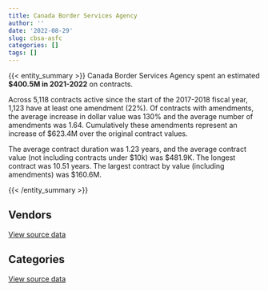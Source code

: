 ```yaml
---
title: Canada Border Services Agency
author: ''
date: '2022-08-29'
slug: cbsa-asfc
categories: []
tags: []
---
```


<script src="/rmarkdown-libs/htmlwidgets/htmlwidgets.js"></script>
<link href="/rmarkdown-libs/datatables-css/datatables-crosstalk.css" rel="stylesheet" />
<script src="/rmarkdown-libs/datatables-binding/datatables.js"></script>
<script src="/rmarkdown-libs/jquery/jquery-3.6.0.min.js"></script>
<link href="/rmarkdown-libs/dt-core-bootstrap/css/dataTables.bootstrap.min.css" rel="stylesheet" />
<link href="/rmarkdown-libs/dt-core-bootstrap/css/dataTables.bootstrap.extra.css" rel="stylesheet" />
<script src="/rmarkdown-libs/dt-core-bootstrap/js/jquery.dataTables.min.js"></script>
<script src="/rmarkdown-libs/dt-core-bootstrap/js/dataTables.bootstrap.min.js"></script>
<link href="/rmarkdown-libs/crosstalk/css/crosstalk.min.css" rel="stylesheet" />
<script src="/rmarkdown-libs/crosstalk/js/crosstalk.min.js"></script>
<script src="/rmarkdown-libs/htmlwidgets/htmlwidgets.js"></script>
<link href="/rmarkdown-libs/datatables-css/datatables-crosstalk.css" rel="stylesheet" />
<script src="/rmarkdown-libs/datatables-binding/datatables.js"></script>
<script src="/rmarkdown-libs/jquery/jquery-3.6.0.min.js"></script>
<link href="/rmarkdown-libs/dt-core-bootstrap/css/dataTables.bootstrap.min.css" rel="stylesheet" />
<link href="/rmarkdown-libs/dt-core-bootstrap/css/dataTables.bootstrap.extra.css" rel="stylesheet" />
<script src="/rmarkdown-libs/dt-core-bootstrap/js/jquery.dataTables.min.js"></script>
<script src="/rmarkdown-libs/dt-core-bootstrap/js/dataTables.bootstrap.min.js"></script>
<link href="/rmarkdown-libs/crosstalk/css/crosstalk.min.css" rel="stylesheet" />
<script src="/rmarkdown-libs/crosstalk/js/crosstalk.min.js"></script>

{{< entity_summary >}}
Canada Border Services Agency spent an estimated **\$400.5M in 2021-2022** on contracts.

Across 5,118 contracts active since the start of the 2017-2018 fiscal year, 1,123 have at least one amendment (22%). Of contracts with amendments, the average increase in dollar value was 130% and the average number of amendments was 1.64. Cumulatively these amendments represent an increase of \$623.4M over the original contract values.

The average contract duration was 1.23 years, and the average contract value (not including contracts under \$10k) was \$481.9K. The longest contract was 10.51 years. The largest contract by value (including amendments) was \$160.6M.

{{< /entity_summary >}}

## Vendors

<div id="htmlwidget-1" style="width:100%;height:auto;" class="datatables html-widget"></div>
<script type="application/json" data-for="htmlwidget-1">{"x":{"style":"bootstrap","filter":"none","vertical":false,"data":[["<a href=\"/vendors/10647802_canada/\">10647802 CANADA<\/a>","<a href=\"/vendors/2536_4589_quebec/\">2536 4589 QUEBEC<\/a>","<a href=\"/vendors/3d_datacomm/\">3D DATACOMM<\/a>","<a href=\"/vendors/4_office_automation/\">4 OFFICE AUTOMATION<\/a>","<a href=\"/vendors/49_solutions/\">49 SOLUTIONS<\/a>","<a href=\"/vendors/4plan_consulting/\">4PLAN CONSULTING<\/a>","<a href=\"/vendors/a_hundred_answers/\">A HUNDRED ANSWERS<\/a>","<a href=\"/vendors/accenture/\">ACCENTURE<\/a>","<a href=\"/vendors/access_2_networks/\">ACCESS 2 NETWORKS<\/a>","<a href=\"/vendors/acklands_grainger/\">ACKLANDS GRAINGER<\/a>","<a href=\"/vendors/acme_future_security_controls/\">ACME FUTURE SECURITY CONTROLS<\/a>","<a href=\"/vendors/act/\">ACT<\/a>","<a href=\"/vendors/adapt_pharma_canada/\">ADAPT PHARMA CANADA<\/a>","<a href=\"/vendors/adga_group/\">ADGA GROUP<\/a>","<a href=\"/vendors/adrm_technology_consulting/\">ADRM TECHNOLOGY CONSULTING<\/a>","<a href=\"/vendors/advanced_chippewa_technologies/\">ADVANCED CHIPPEWA TECHNOLOGIES<\/a>","<a href=\"/vendors/agilent/\">AGILENT<\/a>","<a href=\"/vendors/altis_human_resources/\">ALTIS HUMAN RESOURCES<\/a>","<a href=\"/vendors/amazon/\">AMAZON<\/a>","<a href=\"/vendors/anixter_canada/\">ANIXTER CANADA<\/a>","<a href=\"/vendors/applied_electonics/\">APPLIED ELECTONICS<\/a>","<a href=\"/vendors/ari_financial_services/\">ARI FINANCIAL SERVICES<\/a>","<a href=\"/vendors/atco/\">ATCO<\/a>","<a href=\"/vendors/atlantic_business_interiors/\">ATLANTIC BUSINESS INTERIORS<\/a>","<a href=\"/vendors/attachmate/\">ATTACHMATE<\/a>","<a href=\"/vendors/avi_spl_canada/\">AVI SPL CANADA<\/a>","<a href=\"/vendors/bargreen_ellingson/\">BARGREEN ELLINGSON<\/a>","<a href=\"/vendors/bdo_canada/\">BDO CANADA<\/a>","<a href=\"/vendors/bell_canada/\">BELL CANADA<\/a>","<a href=\"/vendors/bio_nuclear_diagnostics/\">BIO NUCLEAR DIAGNOSTICS<\/a>","<a href=\"/vendors/black_mcdonald/\">BLACK MCDONALD<\/a>","<a href=\"/vendors/brs_innovations/\">BRS INNOVATIONS<\/a>","<a href=\"/vendors/bruker/\">BRUKER<\/a>","<a href=\"/vendors/cache_computer_consulting/\">CACHE COMPUTER CONSULTING<\/a>","<a href=\"/vendors/calian/\">CALIAN<\/a>","<a href=\"/vendors/canadian_corps_of_commissionaires/\">CANADIAN CORPS OF COMMISSIONAIRES<\/a>","<a href=\"/vendors/canadian_maritime_engineering/\">CANADIAN MARITIME ENGINEERING<\/a>","<a href=\"/vendors/canadian_red_cross/\">CANADIAN RED CROSS<\/a>","<a href=\"/vendors/canon/\">CANON<\/a>","<a href=\"/vendors/carahsoft_technology/\">CARAHSOFT TECHNOLOGY<\/a>","<a href=\"/vendors/cbci_telecom/\">CBCI TELECOM<\/a>","<a href=\"/vendors/cdw_canada/\">CDW CANADA<\/a>","<a href=\"/vendors/cgi/\">CGI<\/a>","<a href=\"/vendors/channel_management_international/\">CHANNEL MANAGEMENT INTERNATIONAL<\/a>","<a href=\"/vendors/charron_human_resources/\">CHARRON HUMAN RESOURCES<\/a>","<a href=\"/vendors/chubb_edwards/\">CHUBB EDWARDS<\/a>","<a href=\"/vendors/cistel_technology/\">CISTEL TECHNOLOGY<\/a>","<a href=\"/vendors/citrix/\">CITRIX<\/a>","<a href=\"/vendors/closereach/\">CLOSEREACH<\/a>","<a href=\"/vendors/cnw_group/\">CNW GROUP<\/a>","<a href=\"/vendors/cofomo/\">COFOMO<\/a>","<a href=\"/vendors/compugen/\">COMPUGEN<\/a>","<a href=\"/vendors/concept_controls/\">CONCEPT CONTROLS<\/a>","<a href=\"/vendors/contract_community/\">CONTRACT COMMUNITY<\/a>","<a href=\"/vendors/convergint_technologies/\">CONVERGINT TECHNOLOGIES<\/a>","<a href=\"/vendors/coradix_technology_consulting/\">CORADIX TECHNOLOGY CONSULTING<\/a>","<a href=\"/vendors/corbel_management/\">CORBEL MANAGEMENT<\/a>","<a href=\"/vendors/csdc_systems/\">CSDC SYSTEMS<\/a>","<a href=\"/vendors/ctoms/\">CTOMS<\/a>","<a href=\"/vendors/d4is_solutions/\">D4IS SOLUTIONS<\/a>","<a href=\"/vendors/dalian_enterprises/\">DALIAN ENTERPRISES<\/a>","<a href=\"/vendors/data_communications_management/\">DATA COMMUNICATIONS MANAGEMENT<\/a>","<a href=\"/vendors/davtair_industries/\">DAVTAIR INDUSTRIES<\/a>","<a href=\"/vendors/delco_automation/\">DELCO AUTOMATION<\/a>","<a href=\"/vendors/dell_computer/\">DELL COMPUTER<\/a>","<a href=\"/vendors/deloitte_and_touche/\">DELOITTE AND TOUCHE<\/a>","<a href=\"/vendors/dls_technology/\">DLS TECHNOLOGY<\/a>","<a href=\"/vendors/donna_cona/\">DONNA CONA<\/a>","<a href=\"/vendors/dwp_solutions/\">DWP SOLUTIONS<\/a>","<a href=\"/vendors/dynabook_canada/\">DYNABOOK CANADA<\/a>","<a href=\"/vendors/dynamic_personnel_consultants/\">DYNAMIC PERSONNEL CONSULTANTS<\/a>","<a href=\"/vendors/eagle_professional_resources/\">EAGLE PROFESSIONAL RESOURCES<\/a>","<a href=\"/vendors/eclipsys_solutions/\">ECLIPSYS SOLUTIONS<\/a>","<a href=\"/vendors/ecole_de_langues_abce/\">ECOLE DE LANGUES ABCE<\/a>","<a href=\"/vendors/ecole_de_langues_la_cite/\">ECOLE DE LANGUES LA CITE<\/a>","<a href=\"/vendors/ekos_research_associates/\">EKOS RESEARCH ASSOCIATES<\/a>","<a href=\"/vendors/emergent_biosolutions/\">EMERGENT BIOSOLUTIONS<\/a>","<a href=\"/vendors/empowered_networks/\">EMPOWERED NETWORKS<\/a>","<a href=\"/vendors/ernst_young/\">ERNST YOUNG<\/a>","<a href=\"/vendors/esri/\">ESRI<\/a>","<a href=\"/vendors/evripos_janitorial_services/\">EVRIPOS JANITORIAL SERVICES<\/a>","<a href=\"/vendors/excel_human_resources/\">EXCEL HUMAN RESOURCES<\/a>","<a href=\"/vendors/fast_forward_french/\">FAST FORWARD FRENCH<\/a>","<a href=\"/vendors/fast_track_staffing/\">FAST TRACK STAFFING<\/a>","<a href=\"/vendors/fca_canada/\">FCA CANADA<\/a>","<a href=\"/vendors/ford_motor_company/\">FORD MOTOR COMPANY<\/a>","<a href=\"/vendors/freebalance/\">FREEBALANCE<\/a>","<a href=\"/vendors/fujitsu/\">FUJITSU<\/a>","<a href=\"/vendors/g4s_security_services/\">G4S SECURITY SERVICES<\/a>","<a href=\"/vendors/garda_security_group/\">GARDA SECURITY GROUP<\/a>","<a href=\"/vendors/gartner/\">GARTNER<\/a>","<a href=\"/vendors/gc_strategies/\">GC STRATEGIES<\/a>","<a href=\"/vendors/gdi_services/\">GDI SERVICES<\/a>","<a href=\"/vendors/general_dynamics/\">GENERAL DYNAMICS<\/a>","<a href=\"/vendors/general_motors/\">GENERAL MOTORS<\/a>","<a href=\"/vendors/genesis_integration/\">GENESIS INTEGRATION<\/a>","<a href=\"/vendors/gfl_environmental/\">GFL ENVIRONMENTAL<\/a>","<a href=\"/vendors/glasshouse_systems/\">GLASSHOUSE SYSTEMS<\/a>","<a href=\"/vendors/global_knowledge/\">GLOBAL KNOWLEDGE<\/a>","<a href=\"/vendors/global_total_office/\">GLOBAL TOTAL OFFICE<\/a>","<a href=\"/vendors/global_upholstery/\">GLOBAL UPHOLSTERY<\/a>","<a href=\"/vendors/goss_gilroy/\">GOSS GILROY<\/a>","<a href=\"/vendors/grand_toy/\">GRAND TOY<\/a>","<a href=\"/vendors/graybridge_international_consulting/\">GRAYBRIDGE INTERNATIONAL CONSULTING<\/a>","<a href=\"/vendors/greater_toronto_airport_authority/\">GREATER TORONTO AIRPORT AUTHORITY<\/a>","<a href=\"/vendors/hewlett_packard/\">HEWLETT PACKARD<\/a>","<a href=\"/vendors/honeywell/\">HONEYWELL<\/a>","<a href=\"/vendors/hypertec/\">HYPERTEC<\/a>","<a href=\"/vendors/i4c_information_technology/\">I4C INFORMATION TECHNOLOGY<\/a>","<a href=\"/vendors/ibi_group_architects_canada/\">IBI GROUP ARCHITECTS CANADA<\/a>","<a href=\"/vendors/ibiska_telecom/\">IBISKA TELECOM<\/a>","<a href=\"/vendors/ibm_canada/\">IBM CANADA<\/a>","<a href=\"/vendors/ihs_global/\">IHS GLOBAL<\/a>","<a href=\"/vendors/imp_group/\">IMP GROUP<\/a>","<a href=\"/vendors/info_tech_research_group/\">INFO TECH RESEARCH GROUP<\/a>","<a href=\"/vendors/insa/\">INSA<\/a>","<a href=\"/vendors/integra_networks/\">INTEGRA NETWORKS<\/a>","<a href=\"/vendors/integrated_distribution_systems/\">INTEGRATED DISTRIBUTION SYSTEMS<\/a>","<a href=\"/vendors/international_reporting/\">INTERNATIONAL REPORTING<\/a>","<a href=\"/vendors/ipsos/\">IPSOS<\/a>","<a href=\"/vendors/iron_mountain/\">IRON MOUNTAIN<\/a>","<a href=\"/vendors/it_net_consultants/\">IT NET CONSULTANTS<\/a>","<a href=\"/vendors/itex/\">ITEX<\/a>","<a href=\"/vendors/jim_pattison_industries/\">JIM PATTISON INDUSTRIES<\/a>","<a href=\"/vendors/john_howard_society/\">JOHN HOWARD SOCIETY<\/a>","<a href=\"/vendors/kia_canada/\">KIA CANADA<\/a>","<a href=\"/vendors/konica_minolta_business_solutions/\">KONICA MINOLTA BUSINESS SOLUTIONS<\/a>","<a href=\"/vendors/kpmg/\">KPMG<\/a>","<a href=\"/vendors/kwc_architects/\">KWC ARCHITECTS<\/a>","<a href=\"/vendors/l_agence/\">L AGENCE<\/a>","<a href=\"/vendors/language_research_development_group/\">LANGUAGE RESEARCH DEVELOPMENT GROUP<\/a>","<a href=\"/vendors/lansdowne_technologies/\">LANSDOWNE TECHNOLOGIES<\/a>","<a href=\"/vendors/leo_pisces_services_group/\">LEO PISCES SERVICES GROUP<\/a>","<a href=\"/vendors/les_entreprises_fervel/\">LES ENTREPRISES FERVEL<\/a>","<a href=\"/vendors/lexisnexis_canada/\">LEXISNEXIS CANADA<\/a>","<a href=\"/vendors/life_technologies/\">LIFE TECHNOLOGIES<\/a>","<a href=\"/vendors/lloyd_libke_law_enforcement_sales/\">LLOYD LIBKE LAW ENFORCEMENT SALES<\/a>","<a href=\"/vendors/logistik_unicorp/\">LOGISTIK UNICORP<\/a>","<a href=\"/vendors/lumina_it/\">LUMINA IT<\/a>","<a href=\"/vendors/makwa_resourcing/\">MAKWA RESOURCING<\/a>","<a href=\"/vendors/manpower_services_canada/\">MANPOWER SERVICES CANADA<\/a>","<a href=\"/vendors/maplesoft_consulting/\">MAPLESOFT CONSULTING<\/a>","<a href=\"/vendors/mckinsey_and_company/\">MCKINSEY AND COMPANY<\/a>","<a href=\"/vendors/mdos_consulting/\">MDOS CONSULTING<\/a>","<a href=\"/vendors/mega_tech/\">MEGA TECH<\/a>","<a href=\"/vendors/meggitt/\">MEGGITT<\/a>","<a href=\"/vendors/mercury_marine/\">MERCURY MARINE<\/a>","<a href=\"/vendors/mgis/\">MGIS<\/a>","<a href=\"/vendors/microsoft_canada/\">MICROSOFT CANADA<\/a>","<a href=\"/vendors/mindwire_systems/\">MINDWIRE SYSTEMS<\/a>","<a href=\"/vendors/mishkumi_technologies/\">MISHKUMI TECHNOLOGIES<\/a>","<a href=\"/vendors/mitsubishi_motor_sales/\">MITSUBISHI MOTOR SALES<\/a>","<a href=\"/vendors/modis_canada/\">MODIS CANADA<\/a>","<a href=\"/vendors/moerae_solutions/\">MOERAE SOLUTIONS<\/a>","<a href=\"/vendors/moore_canada/\">MOORE CANADA<\/a>","<a href=\"/vendors/morneau_shepell/\">MORNEAU SHEPELL<\/a>","<a href=\"/vendors/morpho_canada/\">MORPHO CANADA<\/a>","<a href=\"/vendors/motorola_solutions_canada/\">MOTOROLA SOLUTIONS CANADA<\/a>","<a href=\"/vendors/nations_translation_group/\">NATIONS TRANSLATION GROUP<\/a>","<a href=\"/vendors/nav_canada/\">NAV CANADA<\/a>","<a href=\"/vendors/navpoint_consulting_group/\">NAVPOINT CONSULTING GROUP<\/a>","<a href=\"/vendors/neptune_security_services/\">NEPTUNE SECURITY SERVICES<\/a>","<a href=\"/vendors/newfound_recruiting/\">NEWFOUND RECRUITING<\/a>","<a href=\"/vendors/nisha_techonologies/\">NISHA TECHONOLOGIES<\/a>","<a href=\"/vendors/nissan_canada/\">NISSAN CANADA<\/a>","<a href=\"/vendors/nitam_solutions/\">NITAM SOLUTIONS<\/a>","<a href=\"/vendors/northern_micro/\">NORTHERN MICRO<\/a>","<a href=\"/vendors/nua_office/\">NUA OFFICE<\/a>","<a href=\"/vendors/nuctech_company/\">NUCTECH COMPANY<\/a>","<a href=\"/vendors/nuix_north_america/\">NUIX NORTH AMERICA<\/a>","<a href=\"/vendors/olin/\">OLIN<\/a>","<a href=\"/vendors/onx_enterprise_solutions/\">ONX ENTERPRISE SOLUTIONS<\/a>","<a href=\"/vendors/openframe_technologies/\">OPENFRAME TECHNOLOGIES<\/a>","<a href=\"/vendors/opentext/\">OPENTEXT<\/a>","<a href=\"/vendors/oracle_canada/\">ORACLE CANADA<\/a>","<a href=\"/vendors/pacific_safety_products/\">PACIFIC SAFETY PRODUCTS<\/a>","<a href=\"/vendors/paladin_group/\">PALADIN GROUP<\/a>","<a href=\"/vendors/panasonic/\">PANASONIC<\/a>","<a href=\"/vendors/pattison_sign_group/\">PATTISON SIGN GROUP<\/a>","<a href=\"/vendors/perceptics/\">PERCEPTICS<\/a>","<a href=\"/vendors/phaselock_systems_international/\">PHASELOCK SYSTEMS INTERNATIONAL<\/a>","<a href=\"/vendors/pitney_bowes/\">PITNEY BOWES<\/a>","<a href=\"/vendors/pleiad_canada/\">PLEIAD CANADA<\/a>","<a href=\"/vendors/polaris_industries/\">POLARIS INDUSTRIES<\/a>","<a href=\"/vendors/pra/\">PRA<\/a>","<a href=\"/vendors/precisionit/\">PRECISIONIT<\/a>","<a href=\"/vendors/pricewaterhouse_coopers/\">PRICEWATERHOUSE COOPERS<\/a>","<a href=\"/vendors/printers_plus/\">PRINTERS PLUS<\/a>","<a href=\"/vendors/procom_consultants/\">PROCOM CONSULTANTS<\/a>","<a href=\"/vendors/proquest/\">PROQUEST<\/a>","<a href=\"/vendors/prosci_canada/\">PROSCI CANADA<\/a>","<a href=\"/vendors/purelogic/\">PURELOGIC<\/a>","<a href=\"/vendors/purespirit_solutions/\">PURESPIRIT SOLUTIONS<\/a>","<a href=\"/vendors/qiagen/\">QIAGEN<\/a>","<a href=\"/vendors/qmr/\">QMR<\/a>","<a href=\"/vendors/queen_s_university/\">QUEEN S UNIVERSITY<\/a>","<a href=\"/vendors/quintet_consulting/\">QUINTET CONSULTING<\/a>","<a href=\"/vendors/r_e_gilmore_investments/\">R E GILMORE INVESTMENTS<\/a>","<a href=\"/vendors/r_r_international_translation/\">R R INTERNATIONAL TRANSLATION<\/a>","<a href=\"/vendors/radiation_solutions/\">RADIATION SOLUTIONS<\/a>","<a href=\"/vendors/rampart_international/\">RAMPART INTERNATIONAL<\/a>","<a href=\"/vendors/randstad/\">RANDSTAD<\/a>","<a href=\"/vendors/rapiscan_systems/\">RAPISCAN SYSTEMS<\/a>","<a href=\"/vendors/raymond_chabot_grant_thornton/\">RAYMOND CHABOT GRANT THORNTON<\/a>","<a href=\"/vendors/rhea/\">RHEA<\/a>","<a href=\"/vendors/ricoh/\">RICOH<\/a>","<a href=\"/vendors/rogers/\">ROGERS<\/a>","<a href=\"/vendors/s_p_global_market_intelligence/\">S P GLOBAL MARKET INTELLIGENCE<\/a>","<a href=\"/vendors/salesforce_canada/\">SALESFORCE CANADA<\/a>","<a href=\"/vendors/salvation_army/\">SALVATION ARMY<\/a>","<a href=\"/vendors/samson_associes/\">SAMSON ASSOCIES<\/a>","<a href=\"/vendors/sap/\">SAP<\/a>","<a href=\"/vendors/securiguard_services/\">SECURIGUARD SERVICES<\/a>","<a href=\"/vendors/serco/\">SERCO<\/a>","<a href=\"/vendors/sharp_electronics/\">SHARP ELECTRONICS<\/a>","<a href=\"/vendors/shi_canada/\">SHI CANADA<\/a>","<a href=\"/vendors/si_systems/\">SI SYSTEMS<\/a>","<a href=\"/vendors/smiths_detection/\">SMITHS DETECTION<\/a>","<a href=\"/vendors/softchoice/\">SOFTCHOICE<\/a>","<a href=\"/vendors/softsim_technologies/\">SOFTSIM TECHNOLOGIES<\/a>","<a href=\"/vendors/solotech/\">SOLOTECH<\/a>","<a href=\"/vendors/somos/\">SOMOS<\/a>","<a href=\"/vendors/st_joseph_print_group/\">ST JOSEPH PRINT GROUP<\/a>","<a href=\"/vendors/stantec/\">STANTEC<\/a>","<a href=\"/vendors/subaru_canada/\">SUBARU CANADA<\/a>","<a href=\"/vendors/summit_canada_distributors/\">SUMMIT CANADA DISTRIBUTORS<\/a>","<a href=\"/vendors/supremex/\">SUPREMEX<\/a>","<a href=\"/vendors/systematix_solutions/\">SYSTEMATIX SOLUTIONS<\/a>","<a href=\"/vendors/systems_for_research/\">SYSTEMS FOR RESEARCH<\/a>","<a href=\"/vendors/systemscope/\">SYSTEMSCOPE<\/a>","<a href=\"/vendors/taligent_consulting/\">TALIGENT CONSULTING<\/a>","<a href=\"/vendors/tankatek/\">TANKATEK<\/a>","<a href=\"/vendors/teknion/\">TEKNION<\/a>","<a href=\"/vendors/teksystems_canada/\">TEKSYSTEMS CANADA<\/a>","<a href=\"/vendors/telecom_computer_services/\">TELECOM COMPUTER SERVICES<\/a>","<a href=\"/vendors/telus_canada/\">TELUS CANADA<\/a>","<a href=\"/vendors/tenaquip/\">TENAQUIP<\/a>","<a href=\"/vendors/teramach_technologies/\">TERAMACH TECHNOLOGIES<\/a>","<a href=\"/vendors/tervita/\">TERVITA<\/a>","<a href=\"/vendors/tes_contract_services/\">TES CONTRACT SERVICES<\/a>","<a href=\"/vendors/the_aim_group/\">THE AIM GROUP<\/a>","<a href=\"/vendors/the_calgary_airport_authority/\">THE CALGARY AIRPORT AUTHORITY<\/a>","<a href=\"/vendors/the_masha_krupp_translation_group/\">THE MASHA KRUPP TRANSLATION GROUP<\/a>","<a href=\"/vendors/the_right_door_consulting/\">THE RIGHT DOOR CONSULTING<\/a>","<a href=\"/vendors/thermo_fisher_scientific/\">THERMO FISHER SCIENTIFIC<\/a>","<a href=\"/vendors/think_on/\">THINK ON<\/a>","<a href=\"/vendors/thomson_reuters/\">THOMSON REUTERS<\/a>","<a href=\"/vendors/titan_boats/\">TITAN BOATS<\/a>","<a href=\"/vendors/toronto_bail_program/\">TORONTO BAIL PROGRAM<\/a>","<a href=\"/vendors/toshiba_canada/\">TOSHIBA CANADA<\/a>","<a href=\"/vendors/toyota/\">TOYOTA<\/a>","<a href=\"/vendors/tpg_technology_consultants/\">TPG TECHNOLOGY CONSULTANTS<\/a>","<a href=\"/vendors/trm_technologies/\">TRM TECHNOLOGIES<\/a>","<a href=\"/vendors/tundra_technical_solutions/\">TUNDRA TECHNICAL SOLUTIONS<\/a>","<a href=\"/vendors/turtle_island_staffing/\">TURTLE ISLAND STAFFING<\/a>","<a href=\"/vendors/tyco_integrated_fire_security/\">TYCO INTEGRATED FIRE SECURITY<\/a>","<a href=\"/vendors/unisource/\">UNISOURCE<\/a>","<a href=\"/vendors/unisync_group/\">UNISYNC GROUP<\/a>","<a href=\"/vendors/unisys_canada/\">UNISYS CANADA<\/a>","<a href=\"/vendors/university_of_ottawa/\">UNIVERSITY OF OTTAWA<\/a>","<a href=\"/vendors/veritaaq_technology_house/\">VERITAAQ TECHNOLOGY HOUSE<\/a>","<a href=\"/vendors/vmware/\">VMWARE<\/a>","<a href=\"/vendors/vwr_international/\">VWR INTERNATIONAL<\/a>","<a href=\"/vendors/william_j_barker_clinical/\">WILLIAM J BARKER CLINICAL<\/a>","<a href=\"/vendors/wills_transfer/\">WILLS TRANSFER<\/a>","<a href=\"/vendors/wolters_kluwer/\">WOLTERS KLUWER<\/a>","<a href=\"/vendors/workdynamics_technologies/\">WORKDYNAMICS TECHNOLOGIES<\/a>","<a href=\"/vendors/worldreach_software/\">WORLDREACH SOFTWARE<\/a>","<a href=\"/vendors/xerox/\">XEROX<\/a>","<a href=\"/vendors/yamaha_motors_canada/\">YAMAHA MOTORS CANADA<\/a>","<a href=\"/vendors/zernam_enterprise/\">ZERNAM ENTERPRISE<\/a>"],[null,2067482.22,10717.06,24551.75,null,231482.49,null,null,null,24862.62,143229.6,null,56490.03,330433.34,112425.8,1916509,312383.73,1567356.63,null,10339.5,12749.41,null,null,null,null,329048.42,40320.43,891108.65,1267946.94,null,null,90317.52,null,362186.96,4263181.52,12589322.17,null,3243548.22,133496.41,134919.09,16971.37,67668.51,4705252.88,null,35420.74,12126.82,11331.7,null,108157.15,null,17519821.96,103672.24,null,46460.41,null,230960.73,11113325.28,148270.16,19486.96,2164326.48,null,14395.5,null,336956.02,52022.18,22036384.45,null,6408142.11,490902.05,null,null,null,null,168753.92,62480.95,101976.19,null,22141.76,510934.97,20842.69,null,806870.44,null,null,null,1459866.4,105090,206235.4,9099060.15,9922705.51,2899183.69,null,658003.09,6169.65,3119708.14,35099.15,8230.85,102497.95,102254.51,null,122129.66,140316.86,74029.11,83094.43,432197.9,224876,97323.68,73112.13,260846.76,2656768.76,2218846.29,13536828.18,132658.65,442087.67,null,null,1681058.57,11051.33,null,null,null,267991.9,28459.57,483179.84,1753821.12,null,11766.39,91392.57,null,null,15565,101652.54,256256.85,null,112691.74,null,1668048.99,4731523.48,89154.8,null,37484.7,144329.31,1444422.03,716645.07,12494.92,null,null,6778263.12,445924.17,2008728.56,11723.75,29651.77,992568.47,15026.67,457412.48,null,591840.27,1721148.38,null,323570.71,591655.55,780390.57,672772.16,10048926.53,null,null,1744818.29,null,577748.21,null,45647.99,3286.23,166562,161513.75,425520.14,7865.18,765756.11,null,1306742.87,5277975.22,30916.8,57830.21,null,null,null,1625480.72,1463750.45,142748.31,2553755.78,null,202246.73,null,null,4269.68,1078971.46,null,187949.37,18623.49,null,873695.32,45369.85,4408780.62,1259870.28,430708.38,13081.1,403950.33,null,null,null,496340.51,709916.34,1555790.42,5234097.13,431059.51,7658.85,null,5562071.9,7742874.05,299130.23,null,8333.33,179077.22,null,null,173090.98,75059.15,24902.57,459937.83,null,null,1343884.28,null,67511.25,1532995,null,417305.45,null,null,13930.82,203558.33,244191,6366.66,null,167231.85,200736.29,null,39848.26,195626.63,1528655.42,911017.02,1331944.57,6531500.45,644030.44,null,null,205856.68,null,21860.08,5357,null,9238062.2,22100,null,1403159.08,34709.91,17432.43,149103.36,141642.49,114496.16,null,18469.06],[null,2073146.56,null,20052.64,null,205875,14683.83,24860,null,120849.94,51401.01,null,48510.68,474269.02,null,1935125.13,622903.85,1781975.63,462827.15,null,31086.04,96834.42,22137.16,385.83,65499.26,250842.04,null,592529.74,2794053.75,33366.41,null,634127.24,39460.57,2766977.4,5825908.92,13524536.23,4151070.39,3252434.65,137921.36,243857.63,24403.4,1869360.62,4650601.12,1616.88,83532.1,5197.21,null,10465.3,182985.08,null,16983157.3,null,null,null,null,231593.5,9923392.38,148676.38,null,1473777.81,1560127.33,null,null,198920.54,37090.96,57334366.45,null,7894710.35,210201.28,2632092.17,39154.5,null,309736.68,98310.25,83636.43,null,null,20521.72,101836.58,55880.52,null,776146.64,24990,11017.5,462850.96,2436039.39,107401.98,206800.43,7598178.86,12449404.49,3795866.27,null,900781.83,6186.55,2358400.41,null,10699.13,null,46299.09,null,40293.38,140701.29,56656.31,50391.54,366260.84,154414,88002.66,101705.65,261561.41,2664047.58,1726615.98,14300226.49,158010.21,null,78893.55,null,30921.32,11421.27,null,26027,null,268726.13,66610.71,363282.88,2010720.19,null,11197.95,null,41116.96,2620306.73,null,null,239056.74,2429.47,109965.59,null,null,4744486.56,7624.04,null,3845.53,209621.14,666911.08,767784.22,12644.26,285029.26,null,9653349.67,678501.39,2246674.73,null,227834.22,2724337.93,null,293376.22,null,706735.13,1380866.69,null,119543.49,593276.53,1009268.37,674615.37,3089625.82,89260.12,null,784426.52,3006.45,4617248.62,null,1670716.45,118792.01,30574.39,72637.83,1081257.11,1327749.86,129804.55,null,124281.34,3946992.61,71924.93,29471.4,null,null,25029.5,1361636.74,1704543,224518.25,2828584.04,null,811095.29,360109.82,190928.42,68092.59,1305478.99,55935,42692.5,14037.99,null,876089.01,117147.32,4924387.03,1263321.98,2155271.2,11891.9,600890.24,152656.92,null,null,597567.85,719808.35,1715859.68,5248437.13,72040.08,11624.89,null,7897306.26,8417755.72,685867.82,null,4885.84,null,10904.5,85972.51,133928.61,75264.79,17342.29,591013.86,null,94291.66,1363492.3,null,79534.09,2440527.73,16217.99,222129.72,null,null,null,null,null,null,28805.75,181313.44,348903.35,696825.02,69572.95,522622.95,1532843.51,4055.22,414940.96,7346977.74,645794.91,null,null,243348.83,64263.1,null,648196.93,32544,12418299.99,1808666.78,null,1407003.35,34805.01,17480.2,20790.41,710152.77,105903.69,null,null],[608583.84,1495384.4,null,11594.91,null,null,94563.96,7458,405896,112687.96,138815.5,364740.76,10396,2407074.18,603992.56,1803245.3,727428.05,1003764.04,6399021.08,null,null,19366.88,null,15647.43,88683.17,76722.42,null,2731363.91,871807.02,null,null,1559948.85,305340.32,2865389.47,6594629.24,11861982.91,null,1152522.93,98473.39,243248.85,13301.3,674390.17,2377131.35,36885.05,48477,null,null,null,168457.12,16950,11285401.38,null,null,null,32304.14,230960.73,13288501.96,148270.16,null,851522.91,3963149.32,null,34090.09,1961654.64,null,88067545.28,5877.95,4858388.74,209626.96,1784412.68,null,4643,380740.27,14341.65,13230,null,81638.13,20465.65,190360.7,1322.01,null,265162.75,null,null,454561.71,2312845.88,null,206235.4,7577418.81,11921202.76,3081499.49,12012371.54,848932.86,5645.65,763263.61,225186.41,16000.38,null,66181.96,null,127331.29,156585.97,123616.03,233264.92,321175.64,82251.2,92825.53,148662.8,174374.27,2656768.76,1179888.59,16836302.85,68575.42,null,182467.81,166771.48,15397.42,8941.47,null,148435.26,null,179150.75,23072.74,65908.94,2005226.42,65474.46,26890.02,null,28337.36,3427999.84,39522.17,null,551780.85,11539.99,122967.78,null,null,4806103.48,null,null,null,209048.41,276968.54,576059.77,44479.76,544689.42,null,9162382.37,1974691.87,1147068.16,null,null,2106986.58,null,374060.39,null,591840.27,4875918.77,25057.22,366667,591655.55,1006510.8,672772.16,281217.57,91270.67,null,136833.63,20377.05,615562.15,null,1255319.73,null,null,27902.18,695812.44,1729360.7,573705.11,null,595550.4,3936208.47,null,52437.36,24295,42022.44,null,381397.14,472236.71,55565.24,2520539.42,11342.41,922010.89,null,null,null,1686852.1,null,170272.25,null,null,1291534.82,154307.7,3214448.39,1259870.28,1038081.07,null,756332.82,73943.2,54681.8,null,178336.92,855864.56,1642027.02,5234097.13,null,8098.04,null,6001093.64,6030189.21,56731.15,235436.48,null,null,null,11415.98,117891.21,75059.15,46950.4,589399.07,null,570877.3,340358.66,null,119754.11,6053151.28,null,250289.24,10615.22,null,null,null,837875.38,null,236365.46,170505.95,183419.57,2794957.5,9317.86,831279.56,1528655.42,675.87,200658.62,8923474.71,644030.44,98146.13,null,294446.79,null,null,null,null,8887472.63,83086.78,18399.1,1403159.08,36698.13,17432.43,25716.87,1208138.47,120589.94,null,77546.25],[691569.76,null,null,7437.08,1637993.57,null,106509.92,2402061.63,null,45373.37,null,1321982.26,10396,3404548.63,4486929.7,1828964.35,738104.63,938054.54,15289372.97,null,273253.99,null,null,null,668105.74,31188.23,30571.94,5924426.11,1472251.86,null,132221.46,1559948.85,34374.31,3954509.95,5596480.95,9365268.75,null,674540.15,84574.31,678285.21,79917.88,2073331.93,653257.96,29587.5,29098.78,null,null,null,100624.32,3318.26,8246281.32,161812.05,55483.12,null,306099.09,863596.11,15104635.71,36965.99,null,664624.38,6458188.9,null,null,1476215.88,393819.75,51118963.09,21156,10205755.96,70067.09,2022826.93,null,20326,670180.44,61924.47,23220.34,null,null,20465.65,892340.94,21419.07,9126.62,1631630.62,null,null,null,1569010.09,null,220488.14,7577418.81,10791468.99,3705044.87,23227779.04,343841.75,38.06,2108642.73,null,13948.31,null,29799.23,15929.61,15993.3,141135.34,33646.43,437777.89,null,157428.27,93229.99,477884.06,null,null,5320958.83,8801787.27,null,null,475188.78,184450.95,null,null,12429.05,null,216267.03,null,10636.05,643417.42,2005226.42,216753.78,3115.77,null,null,3427999.84,155793.04,null,435176.44,null,123651.81,93177.14,null,4718560.4,null,3328578.11,null,63000.89,null,381565.38,null,484997.43,239845.9,8097742.32,5192470.86,507442.76,null,150497.22,15742.14,null,265118.99,790278.28,657013.02,2286439.04,116971.17,366667,327312.4,null,90401.2,1788609.87,58863.96,143970.81,3909671.28,null,615562.15,22867.77,null,null,265776,458.67,740648.49,505953.92,1397156.06,19917.85,850176.2,4237075.17,null,25658.84,null,null,null,203032.66,148391.97,19593.96,1755678.49,34657.38,216905.22,9398.38,832768.55,null,2019582.23,null,80327.5,null,8620.69,1289656.09,209872.5,3220155.02,1259870.28,118676.91,null,705030.89,null,53117.16,11964.22,178336.92,635404.24,362727.63,5234097.13,null,6937.26,17008.54,5363093.85,6134074.83,121306.24,1038748.69,null,null,null,null,null,null,17853.15,227685.67,48878.3,1726933.46,201114.41,34069.75,44808.77,14604029.81,3293.61,434135.1,2158.32,35144.28,14370.88,null,4914539.36,null,144028.77,256114.55,223688.57,2794957.5,47930.49,11297.93,1528655.42,null,575537.26,7937319.86,3310804.55,203628.05,36606.42,186724.49,null,null,null,null,7297784.78,159955.9,null,null,38821.37,16950,42789.99,1318391.28,138181.12,67648.66,null]],"container":"<table class=\"table table-striped table-hover row-border order-column display\">\n  <thead>\n    <tr>\n      <th>Vendor<\/th>\n      <th>2018-2019<\/th>\n      <th>2019-2020<\/th>\n      <th>2020-2021<\/th>\n      <th>2021-2022<\/th>\n    <\/tr>\n  <\/thead>\n<\/table>","options":{"order":[[4,"desc"]],"pageLength":10,"autoWidth":true,"columnDefs":[{"targets":1,"render":"function(data, type, row, meta) {\n    return type !== 'display' ? data : DTWidget.formatCurrency(data, \"$\", 2, 3, \",\", \".\", true, null);\n  }"},{"targets":2,"render":"function(data, type, row, meta) {\n    return type !== 'display' ? data : DTWidget.formatCurrency(data, \"$\", 2, 3, \",\", \".\", true, null);\n  }"},{"targets":3,"render":"function(data, type, row, meta) {\n    return type !== 'display' ? data : DTWidget.formatCurrency(data, \"$\", 2, 3, \",\", \".\", true, null);\n  }"},{"targets":4,"render":"function(data, type, row, meta) {\n    return type !== 'display' ? data : DTWidget.formatCurrency(data, \"$\", 2, 3, \",\", \".\", true, null);\n  }"},{"width":"16%","targets":[1,2,3,4]},{"className":"dt-right","targets":[1,2,3,4]}],"orderClasses":false}},"evals":["options.columnDefs.0.render","options.columnDefs.1.render","options.columnDefs.2.render","options.columnDefs.3.render"],"jsHooks":[]}</script>
<p class="text-right">
<a href="https://github.com/GoC-Spending/contracts-data/tree/main/data/out/departments/cbsa-asfc/summary_by_fiscal_year_by_vendor.csv" class="source-data-link btn btn-link">View source data</a>
</p>

## Categories

<div id="htmlwidget-2" style="width:100%;height:auto;" class="datatables html-widget"></div>
<script type="application/json" data-for="htmlwidget-2">{"x":{"style":"bootstrap","filter":"none","vertical":false,"data":[["<a href=\"/categories/other/\">(Other)<\/a>","<a href=\"/categories/facilities_and_construction/\">Facilities and construction<\/a>","<a href=\"/categories/office_management/\">Office management<\/a>","<a href=\"/categories/professional_services/\">Professional services<\/a>","<a href=\"/categories/information_technology/\">Information technology<\/a>","<a href=\"/categories/medical/\">Medical<\/a>","<a href=\"/categories/transportation_and_logistics/\">Transportation and logistics<\/a>","<a href=\"/categories/industrial_products_and_services/\">Industrial products and services<\/a>","<a href=\"/categories/travel/\">Travel<\/a>","<a href=\"/categories/security_and_protection/\">Security and protection<\/a>","<a href=\"/categories/human_capital/\">Human capital<\/a>"],[9344848.39,8127967.85,3708396.02,36517348.47,152430820.74,29349251,8735765.18,14762937.61,22948.64,26360862.01,1747000.2],[9509231.31,14570153.35,4354595.13,39136143.72,207740738.31,25798737.68,7867797.41,18025365.07,2336742.42,29708291.65,2719948.85],[13952789.79,20723211.58,5219044.18,32452458.04,226637743.65,26130969.54,6704994.77,18597616.19,667765.58,25373859.04,9511261.85],[33110060.59,25989043.77,4530189.18,47370649.82,200252099.68,25853118.46,5911119.52,14743823.17,1611561.76,19758767.66,21400860.55]],"container":"<table class=\"table table-striped table-hover row-border order-column display\">\n  <thead>\n    <tr>\n      <th>Category<\/th>\n      <th>2018-2019<\/th>\n      <th>2019-2020<\/th>\n      <th>2020-2021<\/th>\n      <th>2021-2022<\/th>\n    <\/tr>\n  <\/thead>\n<\/table>","options":{"order":[[4,"desc"]],"dom":"t","pageLength":30,"autoWidth":true,"columnDefs":[{"targets":1,"render":"function(data, type, row, meta) {\n    return type !== 'display' ? data : DTWidget.formatCurrency(data, \"$\", 2, 3, \",\", \".\", true, null);\n  }"},{"targets":2,"render":"function(data, type, row, meta) {\n    return type !== 'display' ? data : DTWidget.formatCurrency(data, \"$\", 2, 3, \",\", \".\", true, null);\n  }"},{"targets":3,"render":"function(data, type, row, meta) {\n    return type !== 'display' ? data : DTWidget.formatCurrency(data, \"$\", 2, 3, \",\", \".\", true, null);\n  }"},{"targets":4,"render":"function(data, type, row, meta) {\n    return type !== 'display' ? data : DTWidget.formatCurrency(data, \"$\", 2, 3, \",\", \".\", true, null);\n  }"},{"width":"16%","targets":[1,2,3,4]},{"className":"dt-right","targets":[1,2,3,4]}],"orderClasses":false,"lengthMenu":[10,25,30,50,100]}},"evals":["options.columnDefs.0.render","options.columnDefs.1.render","options.columnDefs.2.render","options.columnDefs.3.render"],"jsHooks":[]}</script>
<p class="text-right">
<a href="https://github.com/GoC-Spending/contracts-data/tree/main/data/out/departments/cbsa-asfc/summary_by_fiscal_year_by_category.csv" class="source-data-link btn btn-link">View source data</a>
</p>
